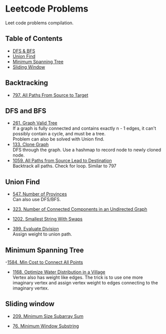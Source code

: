 # Leetcode Problems
Leet code problems compilation.


## Table of Contents
- [DFS & BFS](#dfs-and-bfs)
- [Union Find](#union-find)
- [Minimum Spanning Tree](#minimum-spanning-tree)
- [Sliding Window](#sliding-window)

## Backtracking
- [797. All Paths From Source to Target](https://leetcode.com/problems/all-paths-from-source-to-target/)

## DFS and BFS
- [261. Graph Valid Tree](https://leetcode.com/problems/graph-valid-tree/) \
If a graph is fully connected and contains exactly n - 1 edges, it can't possibly contain a cycle, and must be a tree. \
Problem can also be solved with Union find.
- [133. Clone Graph](https://leetcode.com/problems/clone-graph/) \
DFS through the graph. Use a hashmap to record node to newly cloned node.
- [1059. All Paths from Source Lead to Destination](https://leetcode.com/problems/all-paths-from-source-lead-to-destination) \
Backtrack all paths. Check for loop. Similar to 797

## Union Find
- [547. Number of Provinces](https://leetcode.com/problems/number-of-provinces/) \
Can also use DFS/BFS.

- [323. Number of Connected Components in an Undirected Graph](https://leetcode.com/problems/number-of-connected-components-in-an-undirected-graph/) 

- [1202. Smallest String With Swaps](https://leetcode.com/problems/smallest-string-with-swaps/)

- [399. Evaluate Division](https://leetcode.com/problems/evaluate-division/) \
Assign weight to union path.

## Minimum Spanning Tree

-[1584. Min Cost to Connect All Points](https://leetcode.com/problems/min-cost-to-connect-all-points/)
- [1168. Optimize Water Distribution in a Village](https://leetcode.com/problems/optimize-water-distribution-in-a-village/) \
Vertex also has weight like edges. The trick is to use one more imaginary vertex and assign vertex weight to edges
connecting to the imaginary vertex.


## Sliding window
- [209. Minimum Size Subarray Sum](https://leetcode.com/problems/minimum-size-subarray-sum/) 

- [76. Minimum Window Substring](https://leetcode.com/problems/minimum-window-substring/)